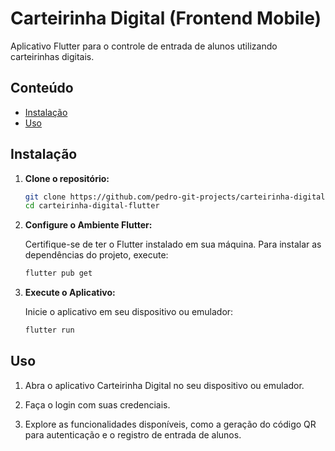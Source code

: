 # Carteirinha Digital (Frontend Mobile)

Aplicativo Flutter para o controle de entrada de alunos utilizando carteirinhas digitais.

## Conteúdo

- [Instalação](#instalação)
- [Uso](#uso)

## Instalação

1. **Clone o repositório:**

   ```bash
   git clone https://github.com/pedro-git-projects/carteirinha-digital-flutter.git
   cd carteirinha-digital-flutter
   ```

2. **Configure o Ambiente Flutter:**

   Certifique-se de ter o Flutter instalado em sua máquina. Para instalar as dependências do projeto, execute:

   ```bash
   flutter pub get
   ```

3. **Execute o Aplicativo:**

   Inicie o aplicativo em seu dispositivo ou emulador:

   ```bash
   flutter run
   ```

## Uso

1. Abra o aplicativo Carteirinha Digital no seu dispositivo ou emulador.

2. Faça o login com suas credenciais.

3. Explore as funcionalidades disponíveis, como a geração do código QR para autenticação e o registro de entrada de alunos.
